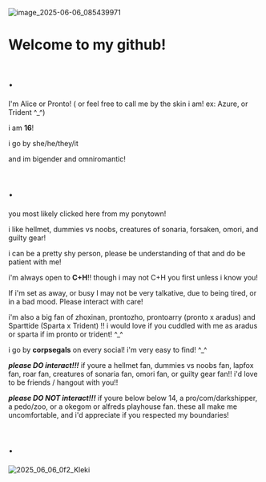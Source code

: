 ![image_2025-06-06_085439971](https://github.com/user-attachments/assets/faa9d68f-6c29-45cc-99a2-b2fe0270f6a2)



# Welcome to my github!

# .

I'm Alice or Pronto! ( or feel free to call me by the skin i am! ex: Azure, or Trident ^_^) 

i am **16**! 

i go by she/he/they/it

and im bigender and omniromantic!

# .
you most likely clicked here from my ponytown! 

i like hellmet, dummies vs noobs, creatures of sonaria, forsaken, omori, and guilty gear!

i can be a pretty shy person, please be understanding of that and do be patient with me!

i'm always open to **C+H**!! though i may not C+H you first unless i know you!

If i'm set as away, or busy I may not be very talkative, due to being tired, or in a bad mood. Please interact with care! 

i'm also a big fan of  zhoxinan, prontozho, prontoarry (pronto x aradus) and Sparttide (Sparta x Trident) !! 
i would love if you cuddled with me as aradus or sparta if im pronto or trident! ^_^

i go by **corpsegals** on every social! i'm very easy to find! ^_^

***please DO interact!!!*** if youre a hellmet fan, dummies vs noobs fan, lapfox fan, roar fan, creatures of sonaria fan, omori fan, or guilty gear fan!!
i'd love to be friends / hangout with you!!

***please DO NOT interact!!!*** if youre below below 14, a pro/com/darkshipper, a pedo/zoo, or a okegom or alfreds playhouse fan.
these all make me uncomfortable, and i'd appreciate if you respected my boundaries!

# .

![2025_06_06_0f2_Kleki](https://github.com/user-attachments/assets/5f0f0be5-8f72-4ad2-a6ee-50acf30804df)

